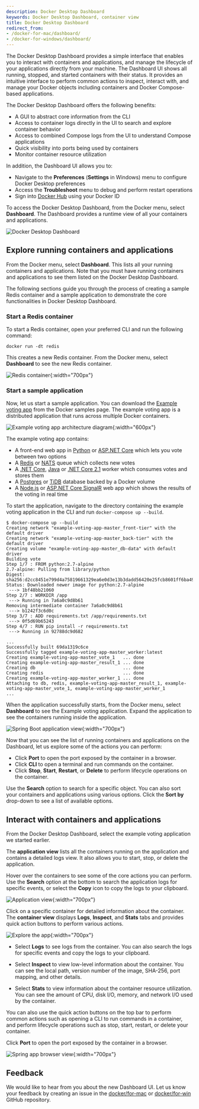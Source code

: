 ```yaml
---
description: Docker Desktop Dashboard
keywords: Docker Desktop Dashboard, container view
title: Docker Desktop Dashboard
redirect_from:
- /docker-for-mac/dashboard/
- /docker-for-windows/dashboard/
---
```


The Docker Desktop Dashboard provides a simple interface that enables you to interact with containers and applications, and manage the lifecycle of your applications directly from your machine. The Dashboard UI shows all running, stopped, and started containers with their status. It provides an intuitive interface to perform common actions to inspect, interact with, and manage your Docker objects including containers and Docker Compose-based applications.

The Docker Desktop Dashboard offers the following benefits:

- A GUI to abstract core information from the CLI
- Access to container logs directly in the UI to search and explore container behavior
- Access to combined Compose logs from the UI to understand Compose applications
- Quick visibility into ports being used by containers
- Monitor container resource utilization

In addition, the Dashboard UI allows you to:

- Navigate to the **Preferences** (**Settings** in Windows) menu to configure Docker Desktop preferences
- Access the **Troubleshoot** menu to debug and perform restart operations
- Sign into [Docker Hub](https://hub.docker.com/) using your Docker ID

To access the Docker Desktop Dashboard, from the Docker menu, select **Dashboard**. The Dashboard provides a runtime view of all your containers and applications.

![Docker Desktop Dashboard](images/mac-dashboard.png)

## Explore running containers and applications

From the Docker menu, select **Dashboard**. This lists all your running containers and applications. Note that you must have running containers and applications to see them listed on the Docker Desktop Dashboard.

The following sections guide you through the process of creating a sample Redis container and a sample application to demonstrate the core functionalities in Docker Desktop Dashboard.

### Start a Redis container

To start a Redis container, open your preferred CLI and run the following command:

`docker run -dt redis`

This creates a new Redis container. From the Docker menu, select **Dashboard** to see the new Redis container.

![Redis container](images/mac-redis-container.png){:width="700px"}

### Start a sample application

Now, let us start a sample application. You can download the [Example voting app](https://github.com/dockersamples/example-voting-app) from the Docker samples page. The example voting app is a distributed application that runs across multiple Docker containers.

![Example voting app architecture diagram](images/example-app-architecture.png){:width="600px"}

The example voting app contains:

- A front-end web app in [Python](https://github.com/dockersamples/example-voting-app/blob/master/vote) or [ASP.NET Core](https://github.com/dockersamples/example-voting-app/blob/master/vote/dotnet) which lets you vote between two options
- A [Redis](https://hub.docker.com/_/redis/) or [NATS](https://hub.docker.com/_/nats/) queue which collects new votes
- A [.NET Core](https://github.com/dockersamples/example-voting-app/blob/master/worker/src/Worker), [Java](https://github.com/dockersamples/example-voting-app/blob/master/worker/src/main) or [.NET Core 2.1](https://github.com/dockersamples/example-voting-app/blob/master/worker/dotnet) worker which consumes votes and stores them
- A [Postgres](https://hub.docker.com/_/postgres/) or [TiDB](https://hub.docker.com/r/dockersamples/tidb/tags/) database backed by a Docker volume
- A [Node.js](https://github.com/dockersamples/example-voting-app/blob/master/result) or [ASP.NET Core SignalR](https://github.com/dockersamples/example-voting-app/blob/master/result/dotnet) web app which shows the results of the voting in real time

To start the application, navigate to the directory containing the example voting application in the CLI and run `docker-compose up --build`.

```
$ docker-compose up --build
Creating network "example-voting-app-master_front-tier" with the default driver
Creating network "example-voting-app-master_back-tier" with the default driver
Creating volume "example-voting-app-master_db-data" with default driver
Building vote
Step 1/7 : FROM python:2.7-alpine
2.7-alpine: Pulling from library/python
Digest: sha256:d2cc8451e799d4a75819661329ea6e0d3e13b3dadd56420e25fcb8601ff6ba49
Status: Downloaded newer image for python:2.7-alpine
 ---> 1bf48bb21060
Step 2/7 : WORKDIR /app
 ---> Running in 7a6a0c9d8b61
Removing intermediate container 7a6a0c9d8b61
 ---> b1242f3c6d0c
Step 3/7 : ADD requirements.txt /app/requirements.txt
 ---> 0f5d69b65243
Step 4/7 : RUN pip install -r requirements.txt
 ---> Running in 92788dc9d682

...
Successfully built 69da1319c6ce
Successfully tagged example-voting-app-master_worker:latest
Creating example-voting-app-master_vote_1   ... done
Creating example-voting-app-master_result_1 ... done
Creating db                                 ... done
Creating redis                              ... done
Creating example-voting-app-master_worker_1 ... done
Attaching to db, redis, example-voting-app-master_result_1, example-voting-app-master_vote_1, example-voting-app-master_worker_1
...
```

When the application successfully starts, from the Docker menu, select **Dashboard** to see the Example voting application. Expand the application to see the containers running inside the application.

![Spring Boot application view](images/app-dashboard-view.png){:width="700px"}

Now that you can see the list of running containers and applications on the Dashboard, let us explore some of the actions you can perform:

- Click **Port** to open the port exposed by the container in a browser.
- Click **CLI** to open a terminal and run commands on the container.
- Click **Stop**, **Start**, **Restart**, or **Delete** to perform lifecycle operations on the container.

Use the **Search** option to search for a specific object. You can also sort your containers and applications using various options. Click the **Sort by** drop-down to see a list of available options.

## Interact with containers and applications

From the Docker Desktop Dashboard, select the example voting application we started earlier.

The **application view** lists all the containers running on the application and contains a detailed logs view. It also allows you to start, stop, or delete the application.

Hover over the containers to see some of the core actions you can perform. Use the **Search** option at the bottom to search the application logs for specific events, or select the **Copy** icon to copy the logs to your clipboard.

![Application view](images/mac-application-view.png){:width="700px"}

Click on a specific container for detailed information about the container. The **container view** displays **Logs**, **Inspect**, and **Stats** tabs and provides quick action buttons to perform various actions.

![Explore the app](images/mac-container-view.png){:width="700px"}

- Select **Logs** to see logs from the container. You can also search the logs for specific events and copy the logs to your clipboard.

- Select **Inspect** to view low-level information about the container. You can see the local path, version number of the image, SHA-256, port mapping, and other details.

- Select **Stats** to view information about the container resource utilization. You can see the amount of CPU, disk I/O, memory, and network I/O used by the container.

You can also use the quick action buttons on the top bar to perform common actions such as opening a CLI to run commands in a container, and perform lifecycle operations such as stop, start, restart, or delete your container.

Click **Port** to open the port exposed by the container in a browser.

![Spring app browser view](images/mac-browser-view.png){:width="700px"}

## Feedback

We would like to hear from you about the new Dashboard UI. Let us know your feedback by creating an issue in the [docker/for-mac](https://github.com/docker/for-mac/issues) or [docker/for-win](https://github.com/docker/for-win/issues) GitHub repository.

